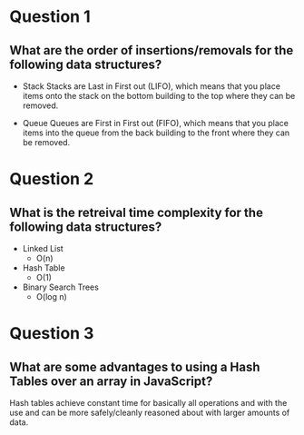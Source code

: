 # Question 1
## What are the order of insertions/removals for the following data structures?

* Stack
    Stacks are Last in First out (LIFO), which means that you place items onto the stack on the bottom building to the top where they can be removed.

* Queue
    Queues are First in First out (FIFO), which means that you place items into the queue from the back building to the front where they can be removed.

# Question 2
## What is the retreival time complexity for the following data structures?

* Linked List  
  - O(n)
* Hash Table  
  - O(1)
* Binary Search Trees  
  - O(log n)

# Question 3
## What are some advantages to using a Hash Tables over an array in JavaScript?

Hash tables achieve constant time for basically all operations and with the use and can be more safely/cleanly reasoned about with larger amounts of data.